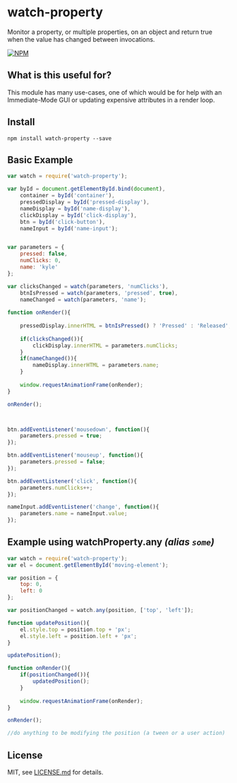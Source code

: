 # watch-property

Monitor a property, or multiple properties, on an object and return true when the value has changed between invocations. 


[![NPM](https://nodei.co/npm/watch-property.png)](https://npmjs.org/package/watch-property)


## What is this useful for?
This module has many use-cases, one of which would be for help with an Immediate-Mode GUI or updating expensive attributes in a render loop.


## Install
```
npm install watch-property --save
```



## Basic Example

```js
var watch = require('watch-property');

var byId = document.getElementById.bind(document),
    container = byId('container'),
    pressedDisplay = byId('pressed-display'),
    nameDisplay = byId('name-display'),
    clickDisplay = byId('click-display'),
    btn = byId('click-button'),
    nameInput = byId('name-input');


var parameters = {
    pressed: false,
    numClicks: 0,
    name: 'kyle'
};

var clicksChanged = watch(parameters, 'numClicks'),
    btnIsPressed = watch(parameters, 'pressed', true),
    nameChanged = watch(parameters, 'name');
    
function onRender(){
    
    pressedDisplay.innerHTML = btnIsPressed() ? 'Pressed' : 'Released';
        
    if(clicksChanged()){
        clickDisplay.innerHTML = parameters.numClicks;
    }
    if(nameChanged()){
        nameDisplay.innerHTML = parameters.name;
    }
    
    window.requestAnimationFrame(onRender);
}

onRender();



btn.addEventListener('mousedown', function(){
    parameters.pressed = true;
});

btn.addEventListener('mouseup', function(){
    parameters.pressed = false;
});

btn.addEventListener('click', function(){ 
    parameters.numClicks++;
});

nameInput.addEventListener('change', function(){
    parameters.name = nameInput.value;
});


```

## Example using watchProperty.any _(alias `some`)_


```js
var watch = require('watch-property');
var el = document.getElementById('moving-element');

var position = {
    top: 0,
    left: 0
};

var positionChanged = watch.any(position, ['top', 'left']);

function updatePosition(){
    el.style.top = position.top + 'px';
    el.style.left = position.left + 'px';
}

updatePosition();

function onRender(){
    if(positionChanged()){
        updatedPosition();
    }
    
    window.requestAnimationFrame(onRender);
}

onRender();

//do anything to be modifying the position (a tween or a user action)
```

## License

MIT, see [LICENSE.md](http://github.com/hapticdata/event-map/blob/master/LICENSE.md) for details. 

